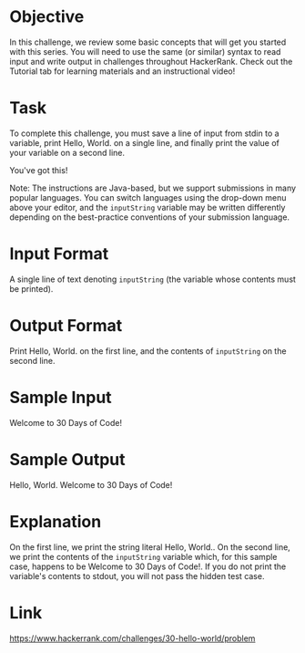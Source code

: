 
# Objective 
In this challenge, we review some basic concepts that will get you started with this series. You will need to use the same (or similar) syntax to read input and write output in challenges throughout HackerRank. Check out the Tutorial tab for learning materials and an instructional video!

# Task 
To complete this challenge, you must save a line of input from stdin to a variable, print Hello, World. on a single line, and finally print the value of your variable on a second line.

You've got this!

Note: The instructions are Java-based, but we support submissions in many popular languages. You can switch languages using the drop-down menu above your editor, and the <code>inputString</code> variable may be written differently depending on the best-practice conventions of your submission language.

# Input Format

A single line of text denoting <code>inputString</code> (the variable whose contents must be printed).

# Output Format

Print Hello, World. on the first line, and the contents of <code>inputString</code> on the second line.

# Sample Input

Welcome to 30 Days of Code!

# Sample Output

Hello, World. 
Welcome to 30 Days of Code!

# Explanation

On the first line, we print the string literal Hello, World.. On the second line, we print the contents of the <code>inputString</code> variable which, for this sample case, happens to be Welcome to 30 Days of Code!. If you do not print the variable's contents to stdout, you will not pass the hidden test case.

# Link

https://www.hackerrank.com/challenges/30-hello-world/problem
